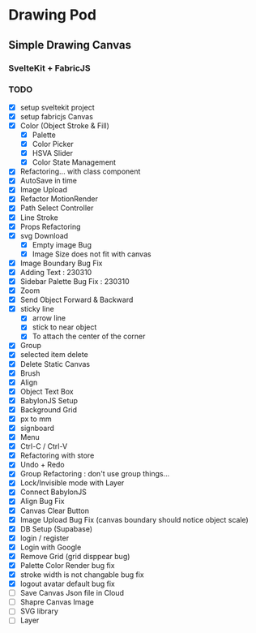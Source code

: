 # Drawing Pod

## Simple Drawing Canvas

### SvelteKit + FabricJS

### TODO

- [x] setup sveltekit project
- [x] setup fabricjs Canvas
- [x] Color (Object Stroke & Fill)
  - [x] Palette
  - [x] Color Picker
  - [x] HSVA Slider
  - [x] Color State Management
- [x] Refactoring... with class component
- [x] AutoSave in time
- [x] Image Upload
- [x] Refactor MotionRender
- [x] Path Select Controller
- [x] Line Stroke
- [x] Props Refactoring
- [x] svg Download
  - [x] Empty image Bug
  - [x] Image Size does not fit with canvas
- [x] Image Boundary Bug Fix
- [x] Adding Text : 230310
- [x] Sidebar Palette Bug Fix : 230310
- [x] Zoom
- [x] Send Object Forward & Backward
- [x] sticky line
  - [x] arrow line
  - [x] stick to near object
  - [x] To attach the center of the corner
- [x] Group
- [x] selected item delete
- [x] Delete Static Canvas
- [x] Brush
- [x] Align
- [x] Object Text Box
- [x] BabylonJS Setup
- [x] Background Grid
- [x] px to mm
- [x] signboard
- [x] Menu
- [x] Ctrl-C / Ctrl-V
- [x] Refactoring with store
- [x] Undo + Redo
- [x] Group Refactoring : don't use group things...
- [x] Lock/Invisible mode with Layer
- [x] Connect BabylonJS
- [x] Align Bug Fix
- [x] Canvas Clear Button
- [x] Image Upload Bug Fix (canvas boundary should notice object scale)
- [x] DB Setup (Supabase)
- [x] login / register
- [x] Login with Google
- [x] Remove Grid (grid disppear bug)
- [x] Palette Color Render bug fix
- [x] stroke width is not changable bug fix
- [x] logout avatar default bug fix
- [ ] Save Canvas Json file in Cloud
- [ ] Shapre Canvas Image
- [ ] SVG library
- [ ] Layer
